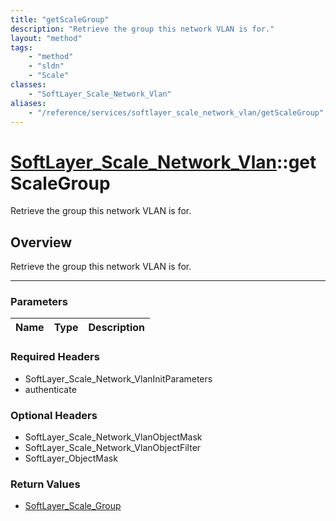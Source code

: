 ```yaml
---
title: "getScaleGroup"
description: "Retrieve the group this network VLAN is for."
layout: "method"
tags:
    - "method"
    - "sldn"
    - "Scale"
classes:
    - "SoftLayer_Scale_Network_Vlan"
aliases:
    - "/reference/services/softlayer_scale_network_vlan/getScaleGroup"
---
```

# [SoftLayer_Scale_Network_Vlan](/reference/services/SoftLayer_Scale_Network_Vlan)::getScaleGroup


Retrieve the group this network VLAN is for.


## Overview 
Retrieve the group this network VLAN is for.

-----

### Parameters 
|Name | Type | Description |
| --- | --- | --- |


### Required Headers
* SoftLayer_Scale_Network_VlanInitParameters
* authenticate


### Optional Headers
* SoftLayer_Scale_Network_VlanObjectMask
* SoftLayer_Scale_Network_VlanObjectFilter
* SoftLayer_ObjectMask

### Return Values
* <a href='/reference/datatypes/SoftLayer_Scale_Group'>SoftLayer_Scale_Group </a>




